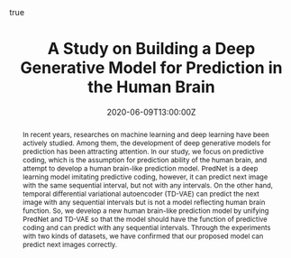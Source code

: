 ---
abstract: In recent years, researches on machine learning and deep learning have been actively studied. Among them, the development of deep generative models for prediction has been attracting attention. In our study, we focus on predictive coding, which is the assumption for prediction ability of the human brain, and attempt to develop a human brain-like prediction model. PredNet is a deep learning model imitating predictive coding, however, it can predict next image with the same sequential interval, but not with any intervals. On the other hand, temporal differential variational autoencoder (TD-VAE) can predict the next image with any sequential intervals but is not a model reflecting human brain function. So, we develop a new human brain-like prediction model by unifying PredNet and TD-VAE so that the model should have the function of predictive coding and can predict with any sequential intervals. Through the experiments with two kinds of datasets, we have confirmed that our proposed model can predict next images correctly.
doi: "https://www.jstage.jst.go.jp/article/pjsai/JSAI2020/0/JSAI2020_1O3GS801/_article/-char/ja/"
address:
all_day: true
authors: [Eri Kuroda, Ichiro Kobayashi]
date: "2020-06-09T13:00:00Z"
date_end: "2020-06-12T15:00:00Z"
event: The 34th Annual Conference of the Japanese Society for Artificial Intelligence, 2020 (JSAI2020)
event_url: https://www.ai-gakkai.or.jp/jsai2020/
featured: false
image:
  caption: '[JSAI2020](https://www.ai-gakkai.or.jp/jsai2020/)'
  focal_point: Right
links:
location: Online
math: true
projects:
- internal-project
publishDate: "2020-06-08T00:00:00Z"
slides: 
summary: The 34th Annual Conference of the Japanese Society for Artificial Intelligence, 2020 (JSAI2020)
tags: []
title: A Study on Building a Deep Generative Model for Prediction in the Human Brain
url_code: ""
url_pdf: ""
url_slides: ""
url_video: ""
---